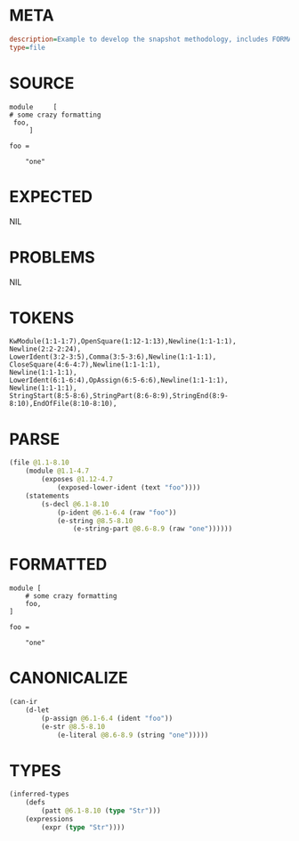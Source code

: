 # META
~~~ini
description=Example to develop the snapshot methodology, includes FORMATTED section
type=file
~~~
# SOURCE
~~~roc
module     [
# some crazy formatting
 foo,
     ]

foo =

    "one"
~~~
# EXPECTED
NIL
# PROBLEMS
NIL
# TOKENS
~~~zig
KwModule(1:1-1:7),OpenSquare(1:12-1:13),Newline(1:1-1:1),
Newline(2:2-2:24),
LowerIdent(3:2-3:5),Comma(3:5-3:6),Newline(1:1-1:1),
CloseSquare(4:6-4:7),Newline(1:1-1:1),
Newline(1:1-1:1),
LowerIdent(6:1-6:4),OpAssign(6:5-6:6),Newline(1:1-1:1),
Newline(1:1-1:1),
StringStart(8:5-8:6),StringPart(8:6-8:9),StringEnd(8:9-8:10),EndOfFile(8:10-8:10),
~~~
# PARSE
~~~clojure
(file @1.1-8.10
	(module @1.1-4.7
		(exposes @1.12-4.7
			(exposed-lower-ident (text "foo"))))
	(statements
		(s-decl @6.1-8.10
			(p-ident @6.1-6.4 (raw "foo"))
			(e-string @8.5-8.10
				(e-string-part @8.6-8.9 (raw "one"))))))
~~~
# FORMATTED
~~~roc
module [
	# some crazy formatting
	foo,
]

foo = 

	"one"
~~~
# CANONICALIZE
~~~clojure
(can-ir
	(d-let
		(p-assign @6.1-6.4 (ident "foo"))
		(e-str @8.5-8.10
			(e-literal @8.6-8.9 (string "one")))))
~~~
# TYPES
~~~clojure
(inferred-types
	(defs
		(patt @6.1-8.10 (type "Str")))
	(expressions
		(expr (type "Str"))))
~~~
